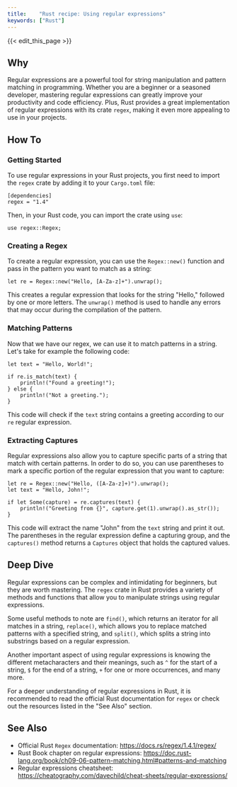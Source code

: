 ```yaml
---
title:    "Rust recipe: Using regular expressions"
keywords: ["Rust"]
---
```


{{< edit_this_page >}}

## Why

Regular expressions are a powerful tool for string manipulation and pattern matching in programming. Whether you are a beginner or a seasoned developer, mastering regular expressions can greatly improve your productivity and code efficiency. Plus, Rust provides a great implementation of regular expressions with its crate `regex`, making it even more appealing to use in your projects.

## How To

### Getting Started

To use regular expressions in your Rust projects, you first need to import the `regex` crate by adding it to your `Cargo.toml` file:

```
[dependencies]
regex = "1.4"
```

Then, in your Rust code, you can import the crate using `use`:

```
use regex::Regex;
```

### Creating a Regex

To create a regular expression, you can use the `Regex::new()` function and pass in the pattern you want to match as a string:

```
let re = Regex::new("Hello, [A-Za-z]+").unwrap();
```

This creates a regular expression that looks for the string "Hello," followed by one or more letters. The `unwrap()` method is used to handle any errors that may occur during the compilation of the pattern.

### Matching Patterns

Now that we have our regex, we can use it to match patterns in a string. Let's take for example the following code:

```
let text = "Hello, World!";

if re.is_match(text) {
    println!("Found a greeting!");
} else {
    println!("Not a greeting.");
}
```

This code will check if the `text` string contains a greeting according to our `re` regular expression.

### Extracting Captures

Regular expressions also allow you to capture specific parts of a string that match with certain patterns. In order to do so, you can use parentheses to mark a specific portion of the regular expression that you want to capture:

```
let re = Regex::new("Hello, ([A-Za-z]+)").unwrap();
let text = "Hello, John!";

if let Some(capture) = re.captures(text) {
    println!("Greeting from {}", capture.get(1).unwrap().as_str());
}
```

This code will extract the name "John" from the `text` string and print it out. The parentheses in the regular expression define a capturing group, and the `captures()` method returns a `Captures` object that holds the captured values.

## Deep Dive

Regular expressions can be complex and intimidating for beginners, but they are worth mastering. The `regex` crate in Rust provides a variety of methods and functions that allow you to manipulate strings using regular expressions.

Some useful methods to note are `find()`, which returns an iterator for all matches in a string, `replace()`, which allows you to replace matched patterns with a specified string, and `split()`, which splits a string into substrings based on a regular expression.

Another important aspect of using regular expressions is knowing the different metacharacters and their meanings, such as `^` for the start of a string, `$` for the end of a string, `+` for one or more occurrences, and many more.

For a deeper understanding of regular expressions in Rust, it is recommended to read the official Rust documentation for `regex` or check out the resources listed in the "See Also" section.

## See Also

- Official Rust `Regex` documentation: https://docs.rs/regex/1.4.1/regex/
- Rust Book chapter on regular expressions: https://doc.rust-lang.org/book/ch09-06-pattern-matching.html#patterns-and-matching
- Regular expressions cheatsheet: https://cheatography.com/davechild/cheat-sheets/regular-expressions/